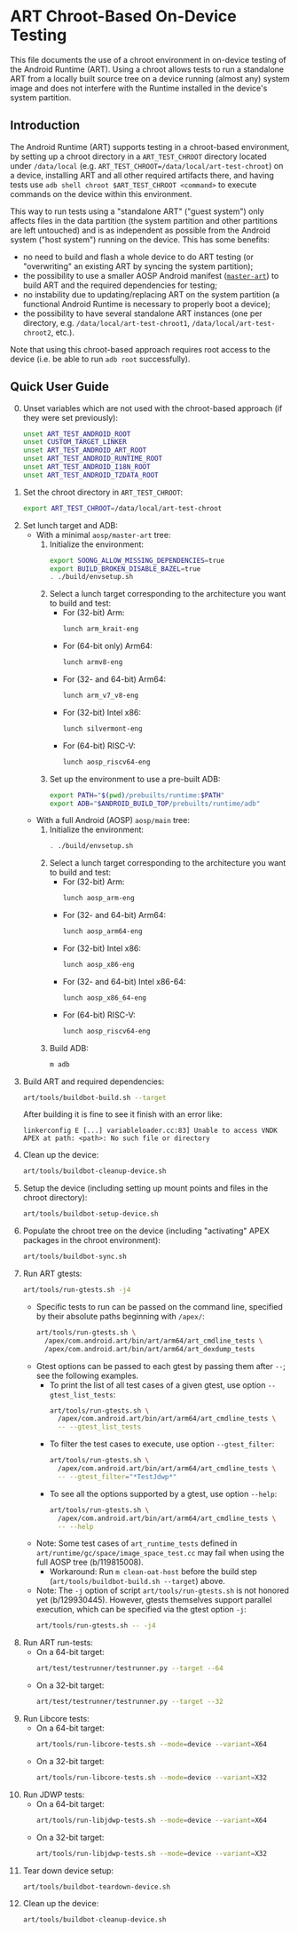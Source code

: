 # ART Chroot-Based On-Device Testing

This file documents the use of a chroot environment in on-device testing of the
Android Runtime (ART). Using a chroot allows tests to run a standalone ART from
a locally built source tree on a device running (almost any) system image and
does not interfere with the Runtime installed in the device's system partition.

## Introduction

The Android Runtime (ART) supports testing in a chroot-based environment, by
setting up a chroot directory in a `ART_TEST_CHROOT` directory located under
`/data/local` (e.g. `ART_TEST_CHROOT=/data/local/art-test-chroot`) on a device,
installing ART and all other required artifacts there, and having tests use `adb
shell chroot $ART_TEST_CHROOT <command>` to execute commands on the device
within this environment.

This way to run tests using a "standalone ART" ("guest system") only affects
files in the data partition (the system partition and other partitions are left
untouched) and is as independent as possible from the Android system ("host
system") running on the device. This has some benefits:

* no need to build and flash a whole device to do ART testing (or "overwriting"
  an existing ART by syncing the system partition);
* the possibility to use a smaller AOSP Android manifest
  ([`master-art`](https://android.googlesource.com/platform/manifest/+/refs/heads/master-art/default.xml))
  to build ART and the required dependencies for testing;
* no instability due to updating/replacing ART on the system partition (a
  functional Android Runtime is necessary to properly boot a device);
* the possibility to have several standalone ART instances (one per directory,
  e.g. `/data/local/art-test-chroot1`, `/data/local/art-test-chroot2`, etc.).

Note that using this chroot-based approach requires root access to the device
(i.e. be able to run `adb root` successfully).

## Quick User Guide

0. Unset variables which are not used with the chroot-based approach (if they
   were set previously):
   ```bash
   unset ART_TEST_ANDROID_ROOT
   unset CUSTOM_TARGET_LINKER
   unset ART_TEST_ANDROID_ART_ROOT
   unset ART_TEST_ANDROID_RUNTIME_ROOT
   unset ART_TEST_ANDROID_I18N_ROOT
   unset ART_TEST_ANDROID_TZDATA_ROOT
   ```
1. Set the chroot directory in `ART_TEST_CHROOT`:
    ```bash
    export ART_TEST_CHROOT=/data/local/art-test-chroot
    ```
2. Set lunch target and ADB:
    * With a minimal `aosp/master-art` tree:
        1. Initialize the environment:
            ```bash
            export SOONG_ALLOW_MISSING_DEPENDENCIES=true
            export BUILD_BROKEN_DISABLE_BAZEL=true
            . ./build/envsetup.sh
            ```
        2. Select a lunch target corresponding to the architecture you want to
           build and test:
            * For (32-bit) Arm:
                ```bash
                lunch arm_krait-eng
                ```
            * For (64-bit only) Arm64:
                ```bash
                lunch armv8-eng
                ```
            * For (32- and 64-bit) Arm64:
                ```bash
                lunch arm_v7_v8-eng
                ```
            * For (32-bit) Intel x86:
                ```bash
                lunch silvermont-eng
                ```
            * For (64-bit) RISC-V:
                ```bash
                lunch aosp_riscv64-eng
                ```
        3. Set up the environment to use a pre-built ADB:
            ```bash
            export PATH="$(pwd)/prebuilts/runtime:$PATH"
            export ADB="$ANDROID_BUILD_TOP/prebuilts/runtime/adb"
            ```
    * With a full Android (AOSP) `aosp/main` tree:
        1. Initialize the environment:
            ```bash
            . ./build/envsetup.sh
            ```
        2. Select a lunch target corresponding to the architecture you want to
           build and test:
            * For (32-bit) Arm:
                ```bash
                lunch aosp_arm-eng
                ```
            * For (32- and 64-bit) Arm64:
                ```bash
                lunch aosp_arm64-eng
                ```
            * For (32-bit) Intel x86:
                ```bash
                lunch aosp_x86-eng
                ```
            * For (32- and 64-bit) Intel x86-64:
                ```bash
                lunch aosp_x86_64-eng
                ```
            * For (64-bit) RISC-V:
                ```bash
                lunch aosp_riscv64-eng
                ```
        3. Build ADB:
            ```bash
            m adb
            ```
3. Build ART and required dependencies:
    ```bash
    art/tools/buildbot-build.sh --target
    ```
    After building it is fine to see it finish with an error like:
    ```
    linkerconfig E [...] variableloader.cc:83] Unable to access VNDK APEX at path: <path>: No such file or directory
    ```
4. Clean up the device:
    ```bash
    art/tools/buildbot-cleanup-device.sh
    ```
5. Setup the device (including setting up mount points and files in the chroot
   directory):
    ```bash
    art/tools/buildbot-setup-device.sh
    ```
6. Populate the chroot tree on the device (including "activating" APEX packages
   in the chroot environment):
    ```bash
    art/tools/buildbot-sync.sh
    ```
7. Run ART gtests:
    ```bash
    art/tools/run-gtests.sh -j4
    ```
    * Specific tests to run can be passed on the command line, specified by
      their absolute paths beginning with `/apex/`:
        ```bash
        art/tools/run-gtests.sh \
          /apex/com.android.art/bin/art/arm64/art_cmdline_tests \
          /apex/com.android.art/bin/art/arm64/art_dexdump_tests
        ```
    * Gtest options can be passed to each gtest by passing them after `--`; see
      the following examples.
        * To print the list of all test cases of a given gtest, use option
          `--gtest_list_tests`:
            ```bash
            art/tools/run-gtests.sh \
              /apex/com.android.art/bin/art/arm64/art_cmdline_tests \
              -- --gtest_list_tests
            ```
        * To filter the test cases to execute, use option `--gtest_filter`:
            ```bash
            art/tools/run-gtests.sh \
              /apex/com.android.art/bin/art/arm64/art_cmdline_tests \
              -- --gtest_filter="*TestJdwp*"
            ```
        * To see all the options supported by a gtest, use option `--help`:
            ```bash
            art/tools/run-gtests.sh \
              /apex/com.android.art/bin/art/arm64/art_cmdline_tests \
              -- --help
            ```
    * Note: Some test cases of `art_runtime_tests` defined in
    `art/runtime/gc/space/image_space_test.cc` may fail when using the full AOSP
    tree (b/119815008).
        * Workaround: Run `m clean-oat-host` before the build step
        (`art/tools/buildbot-build.sh --target`) above.
    * Note: The `-j` option of script `art/tools/run-gtests.sh` is not honored
      yet (b/129930445). However, gtests themselves support parallel execution,
      which can be specified via the gtest option `-j`:
        ```bash
        art/tools/run-gtests.sh -- -j4
        ```
8. Run ART run-tests:
    * On a 64-bit target:
        ```bash
        art/test/testrunner/testrunner.py --target --64
        ```
    * On a 32-bit target:
        ```bash
        art/test/testrunner/testrunner.py --target --32
        ```
9. Run Libcore tests:
    * On a 64-bit target:
        ```bash
        art/tools/run-libcore-tests.sh --mode=device --variant=X64
        ```
    * On a 32-bit target:
        ```bash
        art/tools/run-libcore-tests.sh --mode=device --variant=X32
        ```
10. Run JDWP tests:
    * On a 64-bit target:
        ```bash
        art/tools/run-libjdwp-tests.sh --mode=device --variant=X64
        ```
    * On a 32-bit target:
        ```bash
        art/tools/run-libjdwp-tests.sh --mode=device --variant=X32
        ```
11. Tear down device setup:
    ```bash
    art/tools/buildbot-teardown-device.sh
    ```
12. Clean up the device:
    ```bash
    art/tools/buildbot-cleanup-device.sh
    ```
